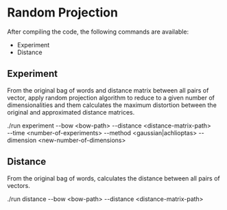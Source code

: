 # Random Projection
After compiling the code, the following commands are available:
* Experiment
* Distance

## Experiment

From the original bag of words and distance matrix between all pairs of vector,
apply random projection algorithm to reduce to a given number of dimensionalities
and them calculates the maximum distortion between the original and approximated
distance matrices.

./run experiment --bow \<bow-path> --distance \<distance-matrix-path>\
	--time \<number-of-experiments> --method \<gaussian|achlioptas>
	--dimension \<new-number-of-dimensions>

## Distance

From the original bag of words, calculates the distance between all pairs of vectors.

./run distance --bow \<bow-path> --distance \<distance-matrix-path>
